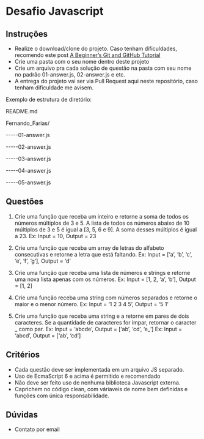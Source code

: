 # Desafio Javascript

## Instruções

* Realize o download/clone do projeto. Caso tenham dificuldades, recomendo este post [A Beginner’s Git and GitHub Tutorial](http://blog.udacity.com/2015/06/a-beginners-git-github-tutorial.html)
* Crie uma pasta com o seu nome dentro deste projeto
* Crie um arquivo pra cada solução de questão na pasta com seu nome no padrão 01-answer.js, 02-answer.js e etc.
* A entrega do projeto vai ser via Pull Request aqui neste repositório, caso tenham dificuldade me avisem.

Exemplo de estrutura de diretório:

README.md

Fernando_Farias/

-----01-answer.js

-----02-answer.js

-----03-answer.js

-----04-answer.js

-----05-answer.js


## Questões

1. Crie uma função que receba um inteiro e retorne a soma de todos os números múltiplos de 3 e 5. A lista de todos os números abaixo de 10 múltiplos de 3 e 5 é igual a [3, 5, 6 e 9]. A soma desses múltiplos é igual a 23.
Ex: Input = 10, Output = 23

2. Crie uma função que receba um array de letras do alfabeto consecutivas e retorne a letra que está faltando.
Ex: Input = [‘a’, ‘b’, ‘c’, ‘e’, ‘f’, ‘g’], Output = ‘d’

3. Crie uma função que receba uma lista de números e strings e retorne uma nova lista apenas com os números.
Ex: Input = [1, 2, ‘a’, ‘b’], Output = [1, 2]

4. Crie uma função receba uma string com números separados e retorne o maior e o menor número.
Ex: Input = ‘1 2 3 4 5’, Output = ‘5 1’

5. Crie uma função que receba uma string e a retorne em pares de dois caracteres. Se a quantidade de caracteres for impar, retornar o caracter _ como par.
Ex: Input = ‘abcde’, Output = [‘ab’, ‘cd’, ‘e_’] 
Ex: Input = ‘abcd’, Output = [‘ab’, ‘cd’]

## Critérios
* Cada questão deve ser implementada em um arquivo JS separado.
* Uso de EcmaScript 6 e acima é permitido e recomendado
* Não deve ser feito uso de nenhuma biblioteca Javascript externa.
* Caprichem no código clean, com váriaveis de nome bem definidas e funções com única responsabilidade.

## Dúvidas
* Contato por email
